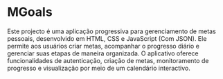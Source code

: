 # MGoals
 Este projecto é uma aplicação progressiva para gerenciamento de metas pessoais, desenvolvido em HTML, CSS e JavaScript (Com JSON). Ele permite aos usuários criar metas, acompanhar o progresso diário e gerenciar suas etapas de maneira organizada. O aplicativo oferece funcionalidades de autenticação, criação de metas, monitoramento de progresso e visualização por meio de um calendário interactivo.
